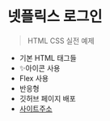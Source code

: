 # 넷플릭스 로그인

> HTML CSS 실전 예제

- 기본 HTML 태그들
- ✨아이콘 사용
- Flex 사용
- 반응형
- 깃허브 페이지 배포
- [사이트주소](https://gilin03.github.io/Netflix/)
